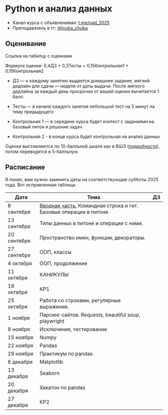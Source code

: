 # Python и анализ данных

- Канал курса с объявлениями: [t.me/oad_2025](t.me/oad_2025)
- Преподаватель в тг: [@lyuba_chuba](t.me/lyuba_chuba)

## Оценивание

Ссылка на табилцу с оценками

Формула оценки: 0,4ДЗ + 0,3Тесты + 0,15*Контрольная1 + 0,15*Контрольная2

- ДЗ — к каждому занятию выдается домашнее задание, мягкий дедлайн для сдачи — неделя от даты выдачи. После мягкого дедлайна за каждый день просрочки от вашей оценки вычитается 1 балл.

- Тесты — в начале каждого занятия небольшой тест на 5 минут на тему предыдущего

- Контрольная 1 — в середине курса будет контест с заданиями на базовый питон и решение задач

- Контрольная 2 - в конце курса будет контрольная на анализ данных

Оценки выставляются по 10-балльной шкале как в ВШЭ ([подробности](https://www.hse.ru/studyspravka/Scale?ysclid=m1ngfy59pb473469014)), потом переводятся в 5-балльную

## Расписание

Я понял, вам нужно заменить даты на соответствующие субботы 2025 года. Вот исправленная таблица:

| Дата | Тема | ДЗ |
|------|------|----| 
| 6 сентября | [Вводная часть.](1_git_jupyter_basic_operations/01_why_python.pdf) Командная строка и гит. Базовые операции в питоне. | |
| 13 сентября | Типы данных в питоне и операции с ними. | |
| 20 сентября | Пространство имен, функции, декораторы. | |
| 27 сентября | ООП, классы | |
| 4 октября | ООП, продолжение| |
| 11 октября | КАНИКУЛЫ | |
| 18 октября | КР1 | |
| 25 октября | Работа со строками, регулярные выражения. | |
| 1 ноября | Парсинг сайтов. Requests, beautiful soup, playwright | |
| 8 ноября | Исключения, тестирование | |
| 15 ноября | Numpy | |
| 22 ноября | Pandas | |
| 29 ноября | Практикум по pandas  | |
| 6 декабря | Matplotlib | |
| 13 декабря | Seaborn | |
| 20 декабря | Хакатон по pandas| |
| 27 декабря | КР2 | |

